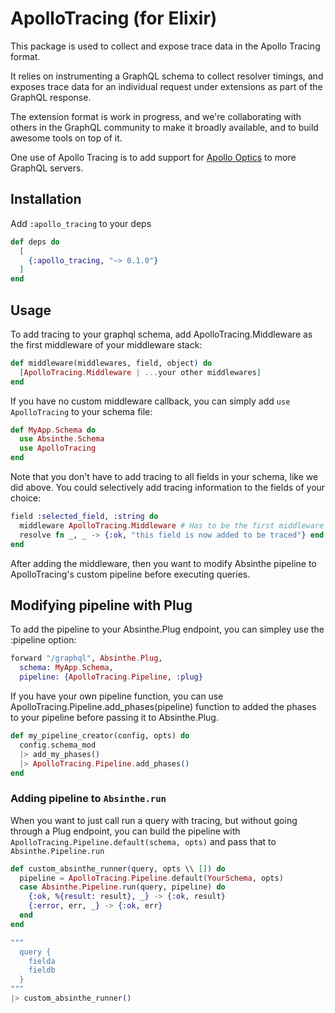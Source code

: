 # ApolloTracing (for Elixir)

This package is used to collect and expose trace data in the Apollo Tracing format.

It relies on instrumenting a GraphQL schema to collect resolver timings, and exposes trace data for an individual request under extensions as part of the GraphQL response.

The extension format is work in progress, and we're collaborating with others in the GraphQL community to make it broadly available, and to build awesome tools on top of it.

One use of Apollo Tracing is to add support for [Apollo Optics](https://www.apollodata.com/optics/) to more GraphQL servers.


## Installation

Add `:apollo_tracing` to your deps
```elixir
def deps do
  [
    {:apollo_tracing, "~> 0.1.0"}
  ]
end
```

## Usage

To add tracing to your graphql schema, add ApolloTracing.Middleware as the
first middleware of your middleware stack:
```elixir
def middleware(middlewares, field, object) do
  [ApolloTracing.Middleware | ...your other middlewares]
end
```

If you have no custom middleware callback, you can simply add `use ApolloTracing` to your schema file:

```elixir
def MyApp.Schema do
  use Absinthe.Schema
  use ApolloTracing
end
```

Note that you don't have to add tracing to all fields in your schema, like we did above. You could selectively add tracing information to the fields of your choice:

```elixir
field :selected_field, :string do
  middleware ApolloTracing.Middleware # Has to be the first middleware
  resolve fn _, _ -> {:ok, "this field is now added to be traced"} end
end
```

After adding the middleware, then you want to  modify Absinthe pipeline to ApolloTracing's custom pipeline before executing queries.

## Modifying pipeline with Plug

To add the pipeline to your Absinthe.Plug endpoint, you can simpley use the :pipeline option:

```elixir
forward "/graphql", Absinthe.Plug,
  schema: MyApp.Schema,
  pipeline: {ApolloTracing.Pipeline, :plug}
```

If you have your own pipeline function, you can use
ApolloTracing.Pipeline.add_phases(pipeline) function to added the phases to your pipeline before passing it to Absinthe.Plug.

```elixir
def my_pipeline_creator(config, opts) do
  config.schema_mod
  |> add_my_phases()
  |> ApolloTracing.Pipeline.add_phases()
end
```

### Adding pipeline to `Absinthe.run`
When you want to just call run a query with tracing, but without going through a Plug endpoint,
you can build the pipeline with `ApolloTracing.Pipeline.default(schema, opts)`
and pass that to `Absinthe.Pipeline.run`

```elixir
def custom_absinthe_runner(query, opts \\ []) do
  pipeline = ApolloTracing.Pipeline.default(YourSchema, opts)
  case Absinthe.Pipeline.run(query, pipeline) do
    {:ok, %{result: result}, _} -> {:ok, result}
    {:error, err, _} -> {:ok, err}
  end
end

"""
  query {
    fielda
    fieldb
  }
"""
|> custom_absinthe_runner()